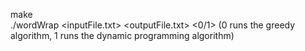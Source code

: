 make <br/>
./wordWrap <inputFile.txt> <outputFile.txt> <0/1> (0 runs the greedy algorithm, 1 runs the dynamic programming algorithm)
